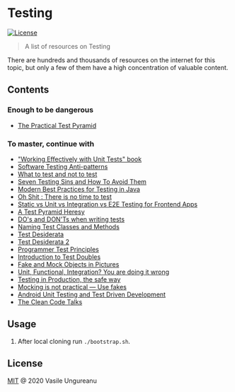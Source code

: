 # Testing

<a href="https://github.com/VasileUngureanu/repository-template/blob/master/LICENSE"><img src="https://img.shields.io/badge/license-MIT-green.svg" alt="License"></a>

> A list of resources on Testing

There are hundreds and thousands of resources on the internet for this topic, but only a few of them have a high concentration of valuable content.

## Contents

### Enough to be dangerous

* [The Practical Test Pyramid](https://martinfowler.com/articles/practical-test-pyramid.html)

### To master, continue with

* ["Working Effectively with Unit Tests" book](https://www.goodreads.com/book/show/22605938-working-effectively-with-unit-tests)
* [Software Testing Anti-patterns](http://blog.codepipes.com/testing/software-testing-antipatterns.html)
* [What to test and not to test](https://blog.ploeh.dk/2018/11/12/what-to-test-and-not-to-test/)
* [Seven Testing Sins and How To Avoid Them](https://codurance.com/2019/08/21/seven-testing-sins/)
* [Modern Best Practices for Testing in Java](https://phauer.com/2019/modern-best-practices-testing-java/)
* [Oh Shit : There is no time to test](https://blog.novoda.com/no-time-to-test/)
* [Static vs Unit vs Integration vs E2E Testing for Frontend Apps](https://kentcdodds.com/blog/unit-vs-integration-vs-e2e-tests)
* [A Test Pyramid Heresy](https://johnfergusonsmart.com/test-pyramid-heresy/)
* [DO's and DON'Ts when writing tests](https://rachelcarmena.github.io/2019/04/26/does-and-donts-when-writing-tests.html)
* [Naming Test Classes and Methods](https://codurance.com/2014/12/13/naming-test-classes-and-methods/)
* [Test Desiderata](https://medium.com/@kentbeck_7670/test-desiderata-94150638a4b3)
* [Test Desiderata 2](https://www.youtube.com/watch?v=5LOdKDqdWYU&list=PLlmVY7qtgT_lkbrk9iZNizp978mVzpBKl)
* [Programmer Test Principles](https://medium.com/@kentbeck_7670/programmer-test-principles-d01c064d7934)
* [Introduction to Test Doubles](https://codurance.com/2019/04/08/Introduction-to-test-doubles/)
* [Fake and Mock Objects in Pictures](https://www.industriallogic.com/blog/mock-objects-pictures/)
* [Unit, Functional, Integration? You are doing it wrong](https://blog.7mind.io/constructive-test-taxonomy.html)
* [Testing in Production, the safe way](https://medium.com/@copyconstruct/testing-in-production-the-safe-way-18ca102d0ef1)
* [Mocking is not practical — Use fakes](https://medium.com/@june.pravin/mocking-is-not-practical-use-fakes-e30cc6eaaf4e)
* [Android Unit Testing and Test Driven Development](https://www.udemy.com/course/professional-android-unit-testing/)
* [The Clean Code Talks](https://www.youtube.com/watch?v=aAb7hSCtvGw&list=PLx5t1p9LqYUe_3LrWrrJN5agu5Jcd-3bG)

## Usage

1. After local cloning run `./bootstrap.sh`.

License
-------

[MIT](LICENSE) @ 2020 Vasile Ungureanu
